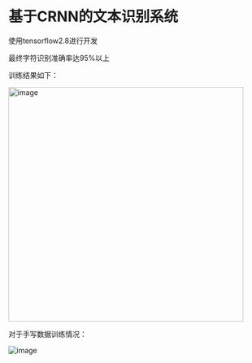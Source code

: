 
# 基于CRNN的文本识别系统

使用tensorflow2.8进行开发

最终字符识别准确率达95%以上


训练结果如下：

<img width="462" alt="image" src="https://user-images.githubusercontent.com/50074223/177594304-cff3b73c-e752-4991-b6f6-cb36b1e85e29.png">

对于手写数据训练情况：

![image](https://user-images.githubusercontent.com/50074223/177594473-9c16927b-7ddf-4ef3-b464-2dc2389ff47a.png)
